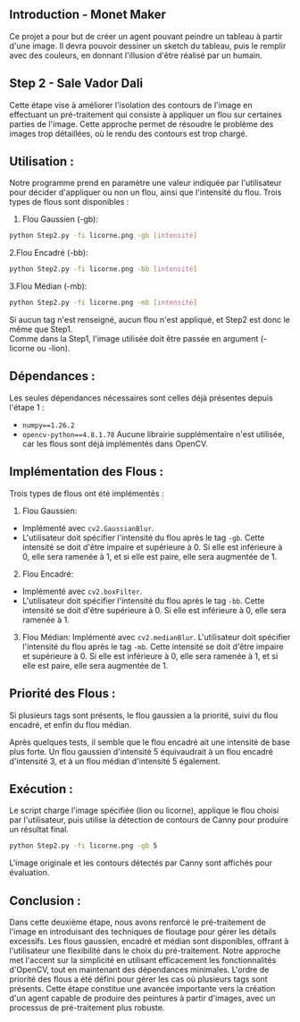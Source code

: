 ## Introduction - Monet Maker
Ce projet a pour but de créer un agent pouvant peindre un tableau à partir d'une image. Il devra pouvoir dessiner un sketch du tableau, puis le remplir avec des couleurs, en donnant l'illusion d'être réalisé par un humain.

## Step 2 - Sale Vador Dali

Cette étape vise à améliorer l'isolation des contours de l'image en effectuant un pré-traitement qui consiste à appliquer un flou sur certaines parties de l'image. Cette approche permet de résoudre le problème des images trop détaillées, où le rendu des contours est trop chargé.

## Utilisation :
Notre programme prend en paramètre une valeur indiquée par l'utilisateur pour décider d'appliquer ou non un flou, ainsi que l'intensité du flou. Trois types de flous sont disponibles :
1. Flou Gaussien (-gb):
```bash
python Step2.py -fi licorne.png -gb [intensité]
```
2.Flou Encadré (-bb):
```bash
python Step2.py -fi licorne.png -bb [intensité]
```

3.Flou Médian (-mb):
```bash
python Step2.py -fi licorne.png -mb [intensité]
```
Si aucun tag n'est renseigné, aucun flou n'est appliqué, et Step2 est donc le même que Step1.  
Comme dans la Step1, l'image utilisée doit être passée en argument (-licorne ou -lion).

## Dépendances :
Les seules dépendances nécessaires sont celles déjà présentes depuis l'étape 1 :
* `numpy==1.26.2`
* `opencv-python==4.8.1.78`
Aucune librairie supplémentaire n'est utilisée, car les flous sont déjà implémentés dans OpenCV.

## Implémentation des Flous :
Trois types de flous ont été implémentés :
1. Flou Gaussien:
* Implémenté avec `cv2.GaussianBlur`.
* L'utilisateur doit spécifier l'intensité du flou après le tag `-gb`. Cette intensité se doit d'être impaire et supérieure à 0. Si elle est inférieure à 0, elle sera ramenée à 1, et si elle est paire, elle sera augmentée de 1.

2. Flou Encadré:
* Implémenté avec `cv2.boxFilter`.
* L'utilisateur doit spécifier l'intensité du flou après le tag `-bb`. Cette intensité se doit d'être supérieure à 0. Si elle est inférieure à 0, elle sera ramenée à 1.

3. Flou Médian:
Implémenté avec `cv2.medianBlur`.
L'utilisateur doit spécifier l'intensité du flou après le tag `-mb`. Cette intensité se doit d'être impaire et supérieure à 0. Si elle est inférieure à 0, elle sera ramenée à 1, et si elle est paire, elle sera augmentée de 1.

## Priorité des Flous :
Si plusieurs tags sont présents, le flou gaussien a la priorité, suivi du flou encadré, et enfin du flou médian.

Après quelques tests, il semble que le flou encadré ait une intensité de base plus forte. Un flou gaussien d'intensité 5 équivaudrait à un flou encadré d'intensité 3, et à un flou médian d'intensité 5 également.

## Exécution :
Le script charge l'image spécifiée (lion ou licorne), applique le flou choisi par l'utilisateur, puis utilise la détection de contours de Canny pour produire un résultat final.
```bash
python Step2.py -fi licorne.png -gb 5
```
L'image originale et les contours détectés par Canny sont affichés pour évaluation.

## Conclusion :
Dans cette deuxième étape, nous avons renforcé le pré-traitement de l'image en introduisant des techniques de floutage pour gérer les détails excessifs. Les flous gaussien, encadré et médian sont disponibles, offrant à l'utilisateur une flexibilité dans le choix du pré-traitement. Notre approche met l'accent sur la simplicité en utilisant efficacement les fonctionnalités d'OpenCV, tout en maintenant des dépendances minimales. L'ordre de priorité des flous a été défini pour gérer les cas où plusieurs tags sont présents. Cette étape constitue une avancée importante vers la création d'un agent capable de produire des peintures à partir d'images, avec un processus de pré-traitement plus robuste.